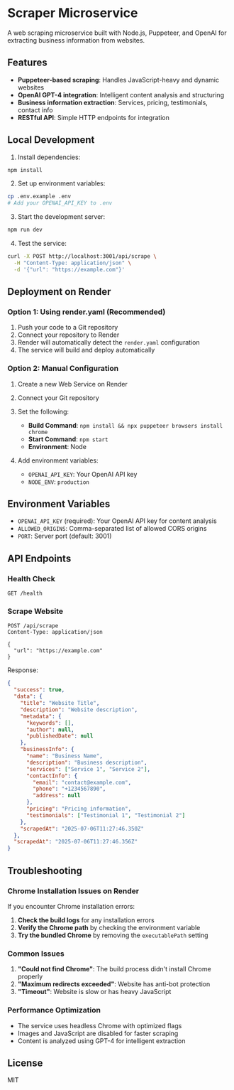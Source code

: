 # Scraper Microservice

A web scraping microservice built with Node.js, Puppeteer, and OpenAI for extracting business information from websites.

## Features

- **Puppeteer-based scraping**: Handles JavaScript-heavy and dynamic websites
- **OpenAI GPT-4 integration**: Intelligent content analysis and structuring
- **Business information extraction**: Services, pricing, testimonials, contact info
- **RESTful API**: Simple HTTP endpoints for integration

## Local Development

1. Install dependencies:
```bash
npm install
```

2. Set up environment variables:
```bash
cp .env.example .env
# Add your OPENAI_API_KEY to .env
```

3. Start the development server:
```bash
npm run dev
```

4. Test the service:
```bash
curl -X POST http://localhost:3001/api/scrape \
  -H "Content-Type: application/json" \
  -d '{"url": "https://example.com"}'
```

## Deployment on Render

### Option 1: Using render.yaml (Recommended)

1. Push your code to a Git repository
2. Connect your repository to Render
3. Render will automatically detect the `render.yaml` configuration
4. The service will build and deploy automatically

### Option 2: Manual Configuration

1. Create a new Web Service on Render
2. Connect your Git repository
3. Set the following:
   - **Build Command**: `npm install && npx puppeteer browsers install chrome`
   - **Start Command**: `npm start`
   - **Environment**: Node

4. Add environment variables:
   - `OPENAI_API_KEY`: Your OpenAI API key
   - `NODE_ENV`: `production`

## Environment Variables

- `OPENAI_API_KEY` (required): Your OpenAI API key for content analysis
- `ALLOWED_ORIGINS`: Comma-separated list of allowed CORS origins
- `PORT`: Server port (default: 3001)

## API Endpoints

### Health Check
```
GET /health
```

### Scrape Website
```
POST /api/scrape
Content-Type: application/json

{
  "url": "https://example.com"
}
```

Response:
```json
{
  "success": true,
  "data": {
    "title": "Website Title",
    "description": "Website description",
    "metadata": {
      "keywords": [],
      "author": null,
      "publishedDate": null
    },
    "businessInfo": {
      "name": "Business Name",
      "description": "Business description",
      "services": ["Service 1", "Service 2"],
      "contactInfo": {
        "email": "contact@example.com",
        "phone": "+1234567890",
        "address": null
      },
      "pricing": "Pricing information",
      "testimonials": ["Testimonial 1", "Testimonial 2"]
    },
    "scrapedAt": "2025-07-06T11:27:46.350Z"
  },
  "scrapedAt": "2025-07-06T11:27:46.356Z"
}
```

## Troubleshooting

### Chrome Installation Issues on Render

If you encounter Chrome installation errors:

1. **Check the build logs** for any installation errors
2. **Verify the Chrome path** by checking the environment variable
3. **Try the bundled Chrome** by removing the `executablePath` setting

### Common Issues

1. **"Could not find Chrome"**: The build process didn't install Chrome properly
2. **"Maximum redirects exceeded"**: Website has anti-bot protection
3. **"Timeout"**: Website is slow or has heavy JavaScript

### Performance Optimization

- The service uses headless Chrome with optimized flags
- Images and JavaScript are disabled for faster scraping
- Content is analyzed using GPT-4 for intelligent extraction

## License

MIT 